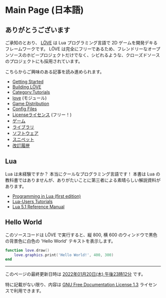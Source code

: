 # Main Page (日本語)

## ありがとうございます

ご承知のとおり、 [LÖVE](http://love2d.org) は Lua プログラミング言語で 2D ゲームを開発デキるフレームワークです。 LÖVE は完全にフリーであるため、フレンドリーなオープンソースのホビープロジェクトだけでなく、シビれるような、クローズドソースのプロジェクトにも採用されています。

こちらからご興味のある記事を読み進められます。

* [Getting Started](Getting_Started)
* [Building LÖVE](Building_LOVE)
* [Category:Tutorials](Tutorials)
* [love](love) (モジュール)
* [Game Distribution]()
* [Config Files]()
* [Licenseライセンス](License) (フリー！)
* [ゲーム](Category_Games)
* [ライブラリ](Category_Libraries)
* [ソフトウェア](Category_Software)
* [スニペット](Category_Snippets)
* [改訂履歴](Version_History)

## Lua

Lua は未経験ですか？  本当にクールなプログラミング言語です！  本書は Lua の教科書ではありませんが、ありがたいことに第三者による素晴らしい解説資料があります。

* [Programming in Lua (first edition)](http://lua.org/pil)
* [Lua-Users Tutorials](http://lua-users.org/wiki/TutorialDirectory)
* [Lua 5.1 Reference Manual](http://www.lua.org/manual/5.1/)

## Hello World

このソースコードは LÖVE で実行すると、縦 800, 横 600 のウィンドウで黒色の背景色に白色の 'Hello World' テキストを表示します。

```lua
function love.draw()
    love.graphics.print('Hello World!', 400, 300)
end
```

----
このページの最終更新日時は [2022年01月20日(木) 午後23時12分](https://love2d.org/w/index.php?title=Main_Page&oldid=27392) です。

特に記載がない限り、内容は [GNU Free Documentation License 1.3](http://www.gnu.org/copyleft/fdl.html) ライセンスで利用できます。
